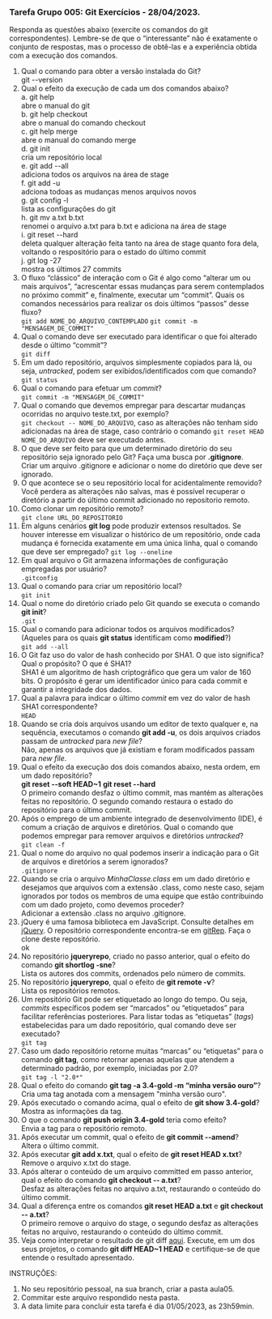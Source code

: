 ### Tarefa Grupo 005: Git Exercícios - 28/04/2023.

Responda as questões abaixo (exercite os comandos do git correspondentes). Lembre-se de que o “interessante” não é exatamente o conjunto de respostas, mas o processo de obtê-las e a experiência obtida com a execução dos comandos.

1. Qual o comando para obter a versão instalada do Git?  
   git --version
2. Qual o efeito da execução de cada um dos comandos abaixo?  
   a. git help  
   abre o manual do git  
   b. git help checkout  
   abre o manual do comando checkout  
   c. git help merge  
   abre o manual do comando merge  
   d. git init  
   cria um repositório local  
   e. git add --all  
   adiciona todos os arquivos na área de stage  
   f. git add -u  
   adciona todoas as mudanças menos arquivos novos  
   g. git config -l  
   lista as configurações do git  
   h. git mv a.txt b.txt  
   renomei o arquivo a.txt para b.txt e adiciona na área de stage  
   i. git reset --hard  
   deleta qualquer alteração feita tanto na área de stage quanto fora dela, voltando o respositório para o estado do último commit  
   j. git log -27  
   mostra os últimos 27 commits
3. O fluxo “clássico” de interação com o Git é algo como “alterar um ou mais arquivos”, “acrescentar essas mudanças para serem contemplados no próximo commit” e, finalmente, executar um “commit”. Quais os comandos necessários para realizar os dois últimos “passos” desse fluxo?  
   `git add NOME_DO_ARQUIVO_CONTEMPLADO`
   `git commit -m "MENSAGEM_DE_COMMIT"`
4. Qual o comando deve ser executado para identificar o que foi alterado desde o último “commit”?  
   `git diff`
5. Em um dado repositório, arquivos simplesmente copiados para lá, ou seja, _untracked_, podem ser exibidos/identificados com que comando?  
   `git status`
6. Qual o comando para efetuar um _commit_?  
   `git commit -m "MENSAGEM_DE_COMMIT"`
7. Qual o comando que devemos empregar para descartar mudanças ocorridas no arquivo teste.txt, por exemplo?  
   `git checkout -- NOME_DO_ARQUIVO`, caso as alterações não tenham sido adicionadas na área de stage, caso contrário o comando `git reset HEAD NOME_DO_ARQUIVO` deve ser executado antes.
8. O que deve ser feito para que um determinado diretório do seu repositório seja ignorado pelo Git? Faça uma busca por **.gitignore**.  
   Criar um arquivo .gitignore e adicionar o nome do diretório que deve ser ignorado.
9. O que acontece se o seu repositório local for acidentalmente removido?  
   Você perdera as alterações não salvas, mas é possível recuperar o diretório a partir do último commit adicionado no repositorio remoto.
10. Como clonar um repositório remoto?  
    `git clone URL_DO_REPOSITORIO`
11. Em alguns cenários **git log** pode produzir extensos resultados. Se houver interesse em visualizar o histórico de um repositório, onde cada mudança é fornecida exatamente em uma única linha, qual o comando que deve ser empregado?
    `git log --oneline`
12. Em qual arquivo o Git armazena informações de configuração empregadas por usuário?  
    `.gitconfig`
13. Qual o comando para criar um repositório local?  
    `git init`
14. Qual o nome do diretório criado pelo Git quando se executa o comando **git init**?  
    `.git`
15. Qual o comando para adicionar todos os arquivos modificados? (Aqueles para os quais **git status** identificam como **modified**?)  
    `git add --all`
16. O Git faz uso do valor de hash conhecido por SHA1. O que isto significa? Qual o propósito? O que é SHA1?  
    SHA1 é um algoritmo de hash criptográfico que gera um valor de 160 bits. O propósito é gerar um identificador único para cada commit e garantir a integridade dos dados.
17. Qual a palavra para indicar o último _commit_ em vez do valor de hash SHA1 correspondente?  
    `HEAD`
18. Quando se cria dois arquivos usando um editor de texto qualquer e, na sequência, executamos o comando **git add -u**, os dois arquivos criados passam de _untracked_ para _new file_?  
    Não, apenas os arquivos que já existiam e foram modificados passam para _new file_.
19. Qual o efeito da execução dos dois comandos abaixo, nesta ordem, em um dado repositório?  
    **git reset --soft HEAD~1**
    **git reset --hard**  
     O primeiro comando desfaz o último commit, mas mantém as alterações feitas no repositório. O segundo comando restaura o estado do repositório para o último commit.
20. Após o emprego de um ambiente integrado de desenvolvimento (IDE), é comum a criação de arquivos e diretórios. Qual o comando que podemos empregar para remover arquivos e diretórios _untracked_?  
    `git clean -f`
21. Qual o nome do arquivo no qual podemos inserir a indicação para o Git de arquivos e diretórios a serem ignorados?  
    `.gitignore`
22. Quando se cria o arquivo _MinhaClasse.class_ em um dado diretório e desejamos que arquivos com a extensão .class, como neste caso, sejam ignorados por todos os membros de uma equipe que estão contribuindo com um dado projeto, como devemos proceder?  
    Adicionar a extensão .class no arquivo .gitignore.
23. jQuery é uma famosa biblioteca em JavaScript. Consulte detalhes em [jQuery](http://jquery.com). O repositório correspondente encontra-se em [gitRep](https://github.com/jquery/jquery.git). Faça o clone deste repositório.  
    ok
24. No repositório **jqueryrepo**, criado no passo anterior, qual o efeito do comando
    **git shortlog -sne**?  
     Lista os autores dos commits, ordenados pelo número de commits.
25. No repositório **jqueryrepo**, qual o efeito de **git remote -v**?  
    Lista os repositórios remotos.
26. Um repositório Git pode ser etiquetado ao longo do tempo. Ou seja, _commits_ específicos podem ser “marcados” ou “etiquetados” para facilitar referências posteriores. Para listar todas as “etiquetas” (_tags_) estabelecidas para um dado repositório, qual comando deve ser executado?  
    `git tag`
27. Caso um dado repositório retorne muitas “marcas” ou “etiquetas” para o comando **git tag**, como retornar apenas aquelas que atendem a determinado padrão, por exemplo, iniciadas por 2.0?  
    `git tag -l "2.0*"`
28. Qual o efeito do comando **git tag -a 3.4-gold -m “minha versão ouro”**?  
    Cria uma tag anotada com a mensagem "minha versão ouro".
29. Após executado o comando acima, qual o efeito de **git show 3.4-gold**?  
    Mostra as informações da tag.
30. O que o comando **git push origin 3.4-gold** teria como efeito?  
    Envia a tag para o repositório remoto.
31. Após executar um commit, qual o efeito de **git commit --amend**?  
    Altera o último commit.
32. Após executar **git add x.txt**, qual o efeito de **git reset HEAD x.txt**?  
    Remove o arquivo x.txt do stage.
33. Após alterar o conteúdo de um arquivo committed em passo anterior, qual o efeito do comando **git checkout -- a.txt**?  
    Desfaz as alterações feitas no arquivo a.txt, restaurando o conteúdo do último commit.
34. Qual a diferença entre os comandos **git reset HEAD a.txt** e **git checkout -- a.txt**?  
    O primeiro remove o arquivo do stage, o segundo desfaz as alterações feitas no arquivo, restaurando o conteúdo do último commit.
35. Veja como interpretar o resultado de git diff [aqui](https://medium.com/therobinkim/how-to-read-a-git-diff-6c87a9dc47c5). Execute, em um dos seus projetos, o comando **git diff HEAD~1 HEAD** e certifique-se de que entende o resultado apresentado.  

INSTRUÇÕES:

1. No seu repositório pessoal, na sua branch, criar a pasta aula05.
2. Commitar este arquivo respondido nesta pasta.
3. A data limite para concluir esta tarefa é dia 01/05/2023, as 23h59min.

</DIV/>
